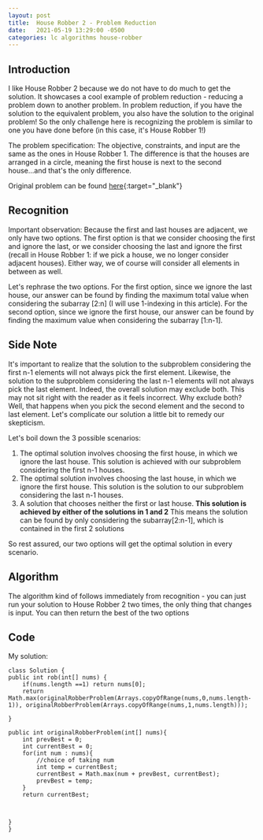 ```yaml
---
layout: post
title:  House Robber 2 - Problem Reduction
date:   2021-05-19 13:29:00 -0500
categories: lc algorithms house-robber
---
```


Introduction
--------------
I like House Robber 2 because we do not have to do much to get the solution. It showcases a cool example of problem reduction - reducing a problem down to another problem. In problem reduction, if you have the solution to the equivalent problem, you also have the solution to the original problem! So the only challenge here is recognizing the problem is similar to one you have done before (in this case, it's House Robber 1!) 

The problem specification: The objective, constraints, and input are the same as the ones in House Robber 1. The difference is that the houses are arranged in a circle, meaning the first house is next to the second house...and that's the only difference.

Original problem can be found [here](https://leetcode.com/problems/house-robber-ii/){:target="_blank"}

Recognition
--------------
Important observation: Because the first and last houses are adjacent, we only have two options. The first option is that we consider choosing the first and ignore the last, or we consider choosing the last and ignore the first (recall in House Robber 1: if we pick a house, we no longer consider adjacent houses). Either way, we of course will consider all elements in between as well.  

Let's rephrase the two options. For the first option, since we ignore the last house, our answer can be found by finding the maximum total value when considering the subarray [2:n] (I will use 1-indexing in this article). For the second option, since we ignore the first house, our answer can be found by finding the maximum value when considering the subarray [1:n-1].

Side Note
--------------
It's important to realize that the solution to the subproblem considering the first n-1 elements will not always pick the first element. Likewise, the solution to the subproblem considering the last n-1 elements will not always pick the last element. Indeed, the overall solution may exclude both. This may not sit right with the reader as it feels incorrect. Why exclude both? Well, that happens when you pick the second element and the second to last element. Let's complicate our solution a little bit to remedy our skepticism.


Let's boil down the 3 possible scenarios:
1. The optimal solution involves choosing the first house, in which we ignore the last house. This solution is achieved with our subproblem considering the first n-1 houses.
2. The optimal solution involves choosing the last house, in which we ignore the first house. This solution is the solution to our subproblem considering the last n-1 houses.
3. A solution that chooses neither the first or last house. **This solution is achieved by either of the solutions in 1 and 2** This means the solution can be found by only considering the subarray[2:n-1], which is contained in the first 2 solutions

So rest assured, our two options will get the optimal solution in every scenario. 

Algorithm
---------------
The algorithm kind of follows immediately from recognition - you can just run your solution to House Robber 2 two times, the only thing that changes is input. You can then return the best of the two options


Code
--------------
My solution:  

```
class Solution {
public int rob(int[] nums) {
    if(nums.length ==1) return nums[0];
	return Math.max(originalRobberProblem(Arrays.copyOfRange(nums,0,nums.length-1)), originalRobberProblem(Arrays.copyOfRange(nums,1,nums.length)));

}

public int originalRobberProblem(int[] nums){
    int prevBest = 0;
	int currentBest = 0;
	for(int num : nums){
		//choice of taking num
		int temp = currentBest;
		currentBest = Math.max(num + prevBest, currentBest);
		prevBest = temp;
	}
	return currentBest;



}
}
```